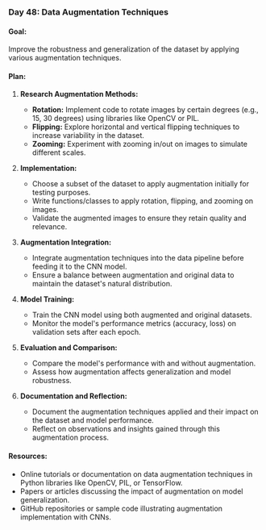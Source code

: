 ### Day 48: Data Augmentation Techniques

#### Goal:
Improve the robustness and generalization of the dataset by applying various augmentation techniques.

#### Plan:
1. **Research Augmentation Methods:**
    - **Rotation:** Implement code to rotate images by certain degrees (e.g., 15, 30 degrees) using libraries like OpenCV or PIL.
    - **Flipping:** Explore horizontal and vertical flipping techniques to increase variability in the dataset.
    - **Zooming:** Experiment with zooming in/out on images to simulate different scales.

2. **Implementation:**
    - Choose a subset of the dataset to apply augmentation initially for testing purposes.
    - Write functions/classes to apply rotation, flipping, and zooming on images.
    - Validate the augmented images to ensure they retain quality and relevance.

3. **Augmentation Integration:**
    - Integrate augmentation techniques into the data pipeline before feeding it to the CNN model.
    - Ensure a balance between augmentation and original data to maintain the dataset's natural distribution.

4. **Model Training:**
    - Train the CNN model using both augmented and original datasets.
    - Monitor the model's performance metrics (accuracy, loss) on validation sets after each epoch.

5. **Evaluation and Comparison:**
    - Compare the model's performance with and without augmentation.
    - Assess how augmentation affects generalization and model robustness.

6. **Documentation and Reflection:**
    - Document the augmentation techniques applied and their impact on the dataset and model performance.
    - Reflect on observations and insights gained through this augmentation process.

#### Resources:
- Online tutorials or documentation on data augmentation techniques in Python libraries like OpenCV, PIL, or TensorFlow.
- Papers or articles discussing the impact of augmentation on model generalization.
- GitHub repositories or sample code illustrating augmentation implementation with CNNs.
